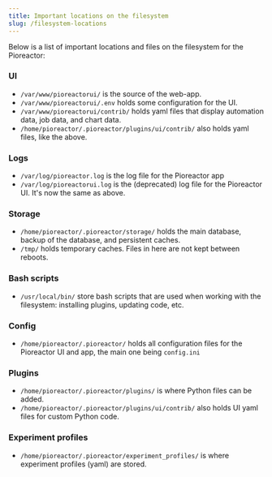 ```yaml
---
title: Important locations on the filesystem
slug: /filesystem-locations
---
```



Below is a list of important locations and files on the filesystem for the Pioreactor:


### UI

 - `/var/www/pioreactorui/` is the source of the web-app.
 - `/var/www/pioreactorui/.env` holds some configuration for the UI.
 - `/var/www/pioreactorui/contrib/` holds yaml files that display automation data, job data, and chart data.
 - `/home/pioreactor/.pioreactor/plugins/ui/contrib/` also holds yaml files, like the above.


### Logs

 - `/var/log/pioreactor.log` is the log file for the Pioreactor app
 - `/var/log/pioreactorui.log` is the (deprecated) log file for the Pioreactor UI. It's now the same as above.


### Storage

 - `/home/pioreactor/.pioreactor/storage/` holds the main database, backup of the database, and persistent caches.
 - `/tmp/` holds temporary caches. Files in here are not kept between reboots.


### Bash scripts
 - `/usr/local/bin/` store bash scripts that are used when working with the filesystem: installing plugins, updating code, etc.


### Config

 - `/home/pioreactor/.pioreactor/` holds all configuration files for the Pioreactor UI and app, the main one being `config.ini`


### Plugins

 - `/home/pioreactor/.pioreactor/plugins/` is where Python files can be added.
 - `/home/pioreactor/.pioreactor/plugins/ui/contrib/` also holds UI yaml files for custom Python code.

### Experiment profiles

 - `/home/pioreactor/.pioreactor/experiment_profiles/` is where experiment profiles (yaml) are stored.

